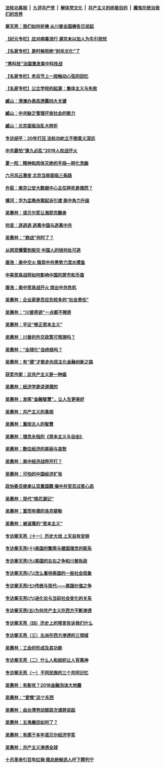 ####  [法轮功真相](../../../../basic/blob/master/README.md?t=07012031) &nbsp;|&nbsp; [九评共产党](../../../../9ping.md/blob/master/README.md?t=07012031) &nbsp;|&nbsp; [解体党文化](../../../../jtdwh.md/blob/master/README.md?t=07012031)  &nbsp;|&nbsp; [共产主义的终极目的](../../../../gczydzjmd.md/blob/master/README.md?t=07012031) &nbsp;|&nbsp; [魔鬼在统治我们的世界](../../../../mgztzwmdsj.md/blob/master/README.md?t=07012031) 

#### [章天亮：我们如何祈祷 从川普全国祷告日说起](../pages/nsc423/n11944627.md?t=07012031) 

#### [【纪元专栏】应对病毒流行 渥京未以加人为先引担忧](../pages/nsc423/n11875714.md?t=07012031) 

#### [【名家专栏】是时候拒绝“封杀文化”了](../pages/nsc423/n11814093.md?t=07012031) 

#### [“黑科技”治国激发美中科技战](../pages/nsc423/n11638056.md?t=07012031) 

#### [【名家专栏】老兵节上一段触动心弦的回忆](../pages/nsc423/n11646016.md?t=07012031) 

#### [【名家专栏】公立学校的起源：集体主义与失败](../pages/nsc423/n11601833.md?t=07012031) 

#### [臧山：港澳办表态透露四大关键](../pages/nsc423/n11421628.md?t=07012031) 

#### [臧山：中共缺乏管理开放社会的能力](../pages/nsc423/n11407457.md?t=07012031) 

#### [臧山：北京面临治乱大转折](../pages/nsc423/n11406895.md?t=07012031) 

#### [专访胡平：20年打压 法轮功屹立不倒意义深远](../pages/nsc423/n11398800.md?t=07012031) 

#### [中共最怕“逢九必乱”2019人权战开火](../pages/nsc423/n11385248.md?t=07012031) 

#### [夏一阳：精神和肉体灭绝的手段—转化洗脑](../pages/nsc423/n11368250.md?t=07012031) 

#### [六月风云激变 北京当局面临三条路](../pages/nsc423/n11313668.md?t=07012031) 

#### [许茹：南京公安大数据中心主任猝死是偶然？](../pages/nsc423/n11064744.md?t=07012031) 

#### [横河：华为孟晚舟案起诉引渡 美中角力升级](../pages/nsc423/n11027230.md?t=07012031) 

#### [吴惠林：诺贝尔奖让海耶克翻身](../pages/nsc423/n10890049.md?t=07012031) 

#### [何坚：逃逃逃 逃离中国与逃离中共](../pages/nsc423/n10592891.md?t=07012031) 

#### [吴惠林：“商战”何时了？](../pages/nsc423/n10573558.md?t=07012031) 

#### [从网贷爆雷到股灾 中国人的钱何处可逃](../pages/nsc423/n10572800.md?t=07012031) 

#### [唐浩：美中交火 隐现中共黑势力混水摸鱼](../pages/nsc423/n10544040.md?t=07012031) 

#### [中美贸易战将如何影响中国的房市和币值](../pages/nsc423/n10543697.md?t=07012031) 

#### [唐浩：美中贸易战开火 烧出中共危机](../pages/nsc423/n10540126.md?t=07012031) 

#### [吴惠林：企业家是否应负较多的“社会责任”](../pages/nsc423/n10535022.md?t=07012031) 

#### [吴惠林：“川普奇迹”一点都不稀奇](../pages/nsc423/n10512808.md?t=07012031) 

#### [吴惠林：平议“修正资本主义”](../pages/nsc423/n10495724.md?t=07012031) 

#### [吴惠林：川普的外交政策可预测吗？](../pages/nsc423/n10462387.md?t=07012031) 

#### [吴惠林：“全球化”会终结吗？](../pages/nsc423/n10452838.md?t=07012031) 

#### [吴惠林：有“德”才能走向民主化金融创新之路](../pages/nsc423/n10432292.md?t=07012031) 

#### [获奖作家：这共产主义是一种癌](../pages/nsc423/n10431541.md?t=07012031) 

#### [吴惠林：经济学是讲道德的](../pages/nsc423/n10398014.md?t=07012031) 

#### [吴惠林：发挥“金融智慧”，让人生更美好](../pages/nsc423/n10375019.md?t=07012031) 

#### [吴惠林：共产主义的真相](../pages/nsc423/n10351394.md?t=07012031) 

#### [吴惠林：重拾古人的智慧](../pages/nsc423/n10337691.md?t=07012031) 

#### [吴惠林：理念永恒的《资本主义与自由》](../pages/nsc423/n10316274.md?t=07012031) 

#### [吴惠林：数位经济的美丽与哀愁](../pages/nsc423/n10292946.md?t=07012031) 

#### [吴惠林：美中经济战将开打？](../pages/nsc423/n10258825.md?t=07012031) 

#### [吴惠林：可怕的中国经济扩张](../pages/nsc423/n10219147.md?t=07012031) 

#### [政协委员提承认双重国籍 揭中共官员过客心态](../pages/nsc423/n10208809.md?t=07012031) 

#### [吴惠林：现代“桃花源记”](../pages/nsc423/n10185234.md?t=07012031) 

#### [吴惠林：富而有德的洛克斐勒](../pages/nsc423/n10142264.md?t=07012031) 

#### [吴惠林：被诬蔑的“资本主义”](../pages/nsc423/n10124816.md?t=07012031) 

#### [专访章天亮（十一）历史大戏 上天自有安排](../pages/nsc423/n10094905.md?t=07012031) 

#### [专访章天亮(十)美国的繁荣与建国理念的联系](../pages/nsc423/n10094899.md?t=07012031) 

#### [专访章天亮(九)美国的左右之争和川普执政](../pages/nsc423/n10094889.md?t=07012031) 

#### [专访章天亮(八)怎么看待美国的一些社会现象](../pages/nsc423/n10094857.md?t=07012031) 

#### [专访章天亮(七)传统与现代——美国价值之争](../pages/nsc423/n10093140.md?t=07012031) 

#### [专访章天亮(六)进化论与当前社会变化的关系](../pages/nsc423/n10092036.md?t=07012031) 

#### [专访章天亮(五)为何共产主义在西方不断渗透](../pages/nsc423/n10083620.md?t=07012031) 

#### [专访章天亮（四）历史上的预言告诉我们什么](../pages/nsc423/n10083606.md?t=07012031) 

#### [专访章天亮（三）左派在西方渗透的三领域](../pages/nsc423/n10081115.md?t=07012031) 

#### [吴惠林：工会的形成及其功能](../pages/nsc423/n10080633.md?t=07012031) 

#### [专访章天亮（二）什么人和组织让人背离神](../pages/nsc423/n10076637.md?t=07012031) 

#### [专访章天亮（一）不同民族的三个共同记忆](../pages/nsc423/n10074188.md?t=07012031) 

#### [吴惠林：有影呒？2018金融泡沫大地震](../pages/nsc423/n10040534.md?t=07012031) 

#### [吴惠林：“爱情”这个东西](../pages/nsc423/n10019423.md?t=07012031) 

#### [吴惠林：由台湾劳动部政次请辞说起](../pages/nsc423/n9979679.md?t=07012031) 

#### [吴惠林：五鬼搬运如何了？](../pages/nsc423/n9925338.md?t=07012031) 

#### [吴惠林：有感于本年诺贝尔经济学奖](../pages/nsc423/n9871883.md?t=07012031) 

#### [吴惠林：共产主义渗透全球](../pages/nsc423/n9812748.md?t=07012031) 

#### [十月革命引百年红祸 俄总统候选人吁下葬列宁](../pages/nsc423/n9810182.md?t=07012031) 


